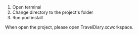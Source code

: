 1. Open terminal
2. Change directory to the project's folder
3. Run pod install

When open the project, please open TravelDiary.xcworkspace.
